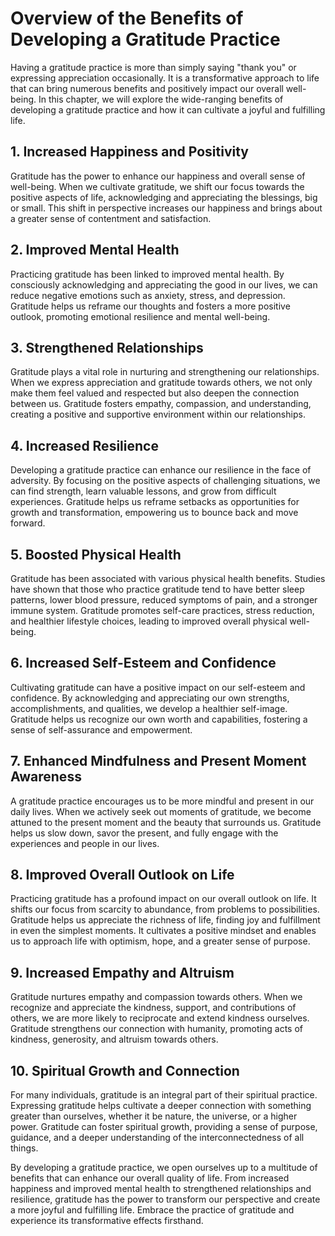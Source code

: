 Overview of the Benefits of Developing a Gratitude Practice
====================================================================

Having a gratitude practice is more than simply saying "thank you" or expressing appreciation occasionally. It is a transformative approach to life that can bring numerous benefits and positively impact our overall well-being. In this chapter, we will explore the wide-ranging benefits of developing a gratitude practice and how it can cultivate a joyful and fulfilling life.

**1. Increased Happiness and Positivity**
-----------------------------------------

Gratitude has the power to enhance our happiness and overall sense of well-being. When we cultivate gratitude, we shift our focus towards the positive aspects of life, acknowledging and appreciating the blessings, big or small. This shift in perspective increases our happiness and brings about a greater sense of contentment and satisfaction.

**2. Improved Mental Health**
-----------------------------

Practicing gratitude has been linked to improved mental health. By consciously acknowledging and appreciating the good in our lives, we can reduce negative emotions such as anxiety, stress, and depression. Gratitude helps us reframe our thoughts and fosters a more positive outlook, promoting emotional resilience and mental well-being.

**3. Strengthened Relationships**
---------------------------------

Gratitude plays a vital role in nurturing and strengthening our relationships. When we express appreciation and gratitude towards others, we not only make them feel valued and respected but also deepen the connection between us. Gratitude fosters empathy, compassion, and understanding, creating a positive and supportive environment within our relationships.

**4. Increased Resilience**
---------------------------

Developing a gratitude practice can enhance our resilience in the face of adversity. By focusing on the positive aspects of challenging situations, we can find strength, learn valuable lessons, and grow from difficult experiences. Gratitude helps us reframe setbacks as opportunities for growth and transformation, empowering us to bounce back and move forward.

**5. Boosted Physical Health**
------------------------------

Gratitude has been associated with various physical health benefits. Studies have shown that those who practice gratitude tend to have better sleep patterns, lower blood pressure, reduced symptoms of pain, and a stronger immune system. Gratitude promotes self-care practices, stress reduction, and healthier lifestyle choices, leading to improved overall physical well-being.

**6. Increased Self-Esteem and Confidence**
-------------------------------------------

Cultivating gratitude can have a positive impact on our self-esteem and confidence. By acknowledging and appreciating our own strengths, accomplishments, and qualities, we develop a healthier self-image. Gratitude helps us recognize our own worth and capabilities, fostering a sense of self-assurance and empowerment.

**7. Enhanced Mindfulness and Present Moment Awareness**
--------------------------------------------------------

A gratitude practice encourages us to be more mindful and present in our daily lives. When we actively seek out moments of gratitude, we become attuned to the present moment and the beauty that surrounds us. Gratitude helps us slow down, savor the present, and fully engage with the experiences and people in our lives.

**8. Improved Overall Outlook on Life**
---------------------------------------

Practicing gratitude has a profound impact on our overall outlook on life. It shifts our focus from scarcity to abundance, from problems to possibilities. Gratitude helps us appreciate the richness of life, finding joy and fulfillment in even the simplest moments. It cultivates a positive mindset and enables us to approach life with optimism, hope, and a greater sense of purpose.

**9. Increased Empathy and Altruism**
-------------------------------------

Gratitude nurtures empathy and compassion towards others. When we recognize and appreciate the kindness, support, and contributions of others, we are more likely to reciprocate and extend kindness ourselves. Gratitude strengthens our connection with humanity, promoting acts of kindness, generosity, and altruism towards others.

**10. Spiritual Growth and Connection**
---------------------------------------

For many individuals, gratitude is an integral part of their spiritual practice. Expressing gratitude helps cultivate a deeper connection with something greater than ourselves, whether it be nature, the universe, or a higher power. Gratitude can foster spiritual growth, providing a sense of purpose, guidance, and a deeper understanding of the interconnectedness of all things.

By developing a gratitude practice, we open ourselves up to a multitude of benefits that can enhance our overall quality of life. From increased happiness and improved mental health to strengthened relationships and resilience, gratitude has the power to transform our perspective and create a more joyful and fulfilling life. Embrace the practice of gratitude and experience its transformative effects firsthand.
